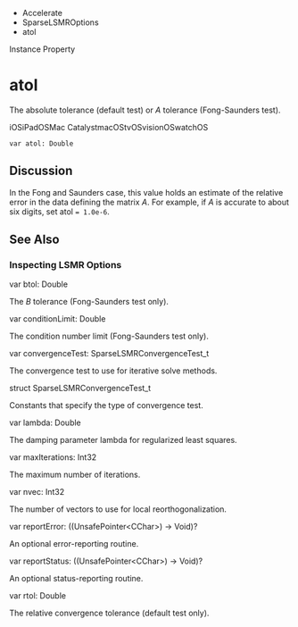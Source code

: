 

- Accelerate
- SparseLSMROptions
-  atol 

Instance Property

# atol

The absolute tolerance (default test) or *A* tolerance (Fong-Saunders test).

iOSiPadOSMac CatalystmacOStvOSvisionOSwatchOS

``` source
var atol: Double
```

## Discussion

In the Fong and Saunders case, this value holds an estimate of the relative error in the data defining the matrix *A*. For example, if *A* is accurate to about six digits, set atol `= 1.0e-6`.

## See Also

### Inspecting LSMR Options

var btol: Double

The *B* tolerance (Fong-Saunders test only).

var conditionLimit: Double

The condition number limit (Fong-Saunders test only).

var convergenceTest: SparseLSMRConvergenceTest_t

The convergence test to use for iterative solve methods.

struct SparseLSMRConvergenceTest_t

Constants that specify the type of convergence test.

var lambda: Double

The damping parameter lambda for regularized least squares.

var maxIterations: Int32

The maximum number of iterations.

var nvec: Int32

The number of vectors to use for local reorthogonalization.

var reportError: ((UnsafePointer&lt;CChar>) -> Void)?

An optional error-reporting routine.

var reportStatus: ((UnsafePointer&lt;CChar>) -> Void)?

An optional status-reporting routine.

var rtol: Double

The relative convergence tolerance (default test only).

